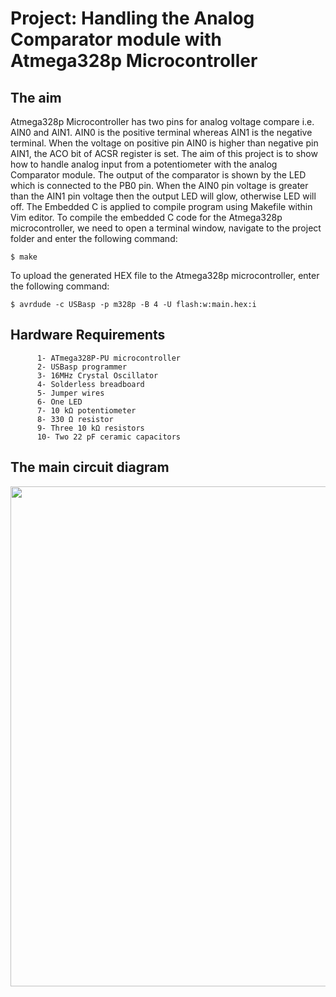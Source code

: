# Project: Handling the Analog Comparator module with Atmega328p Microcontroller

## The aim
Atmega328p Microcontroller has two pins for analog voltage compare i.e. AIN0 and AIN1. AIN0 is the positive terminal whereas AIN1 is the negative terminal. When the voltage on positive pin AIN0 is higher than negative pin AIN1, the ACO bit of ACSR register is set. The aim of this project is to show how to handle analog input from a potentiometer with the analog Comparator module. The output of the comparator is shown by the LED which is connected to the PB0 pin. When the AIN0 pin voltage is greater than the AIN1 pin voltage then the output LED will glow, otherwise LED will off. The Embedded C is applied to compile program using Makefile within Vim editor.
To compile the embedded C code for the Atmega328p microcontroller, we need to open a terminal window, navigate to the project folder and enter the following command:
```
$ make
```
To upload the generated HEX file to the Atmega328p microcontroller, enter the following command:
```
$ avrdude -c USBasp -p m328p -B 4 -U flash:w:main.hex:i
```
## Hardware Requirements
```
      1- ATmega328P-PU microcontroller
      2- USBasp programmer
      3- 16MHz Crystal Oscillator
      4- Solderless breadboard
      5- Jumper wires
      6- One LED
      7- 10 kΩ potentiometer
      8- 330 Ω resistor
      9- Three 10 kΩ resistors
      10- Two 22 pF ceramic capacitors
```
## The main circuit diagram
<img src="https://github.com/user-attachments/assets/647dc0a6-d3b1-4623-af7b-014b7ff83d8b" width="800">
